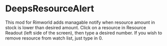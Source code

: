 # DeepsResourceAlert
  This mod for Rimworld adds managable notify when resource amount in stock is lower than desired amount.
	Click on a resource in Resource Readout (left side of the screen), then type a desired number.
	If you wish to remove resource from watch list, just type in 0.
